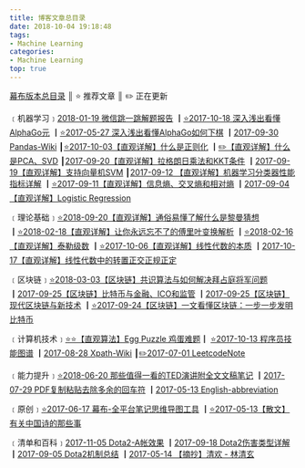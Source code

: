 ```yaml
---
title: 博客文章总目录
date: 2018-10-04 19:18:48
tags:
- Machine Learning
categories:
- Machine Learning
top: true
---
```


[幕布版本总目录](https://mubu.com/doc/3nIWmLzEPl)  ║  ⭐️ 推荐文章  ║  ✏️ 正在更新



﹝机器学习﹞[2018-01-19 微信跳一跳解题报告](<https://charlesliuyx.github.io/2018/01/19/%E5%BE%AE%E4%BF%A1%E8%B7%B3%E4%B8%80%E8%B7%B3%E8%A7%A3%E9%A2%98%E6%8A%A5%E5%91%8A/>) ┃[⭐️2017-10-18 深入浅出看懂AlphaGo元](<https://charlesliuyx.github.io/2017/10/18/%E6%B7%B1%E5%85%A5%E6%B5%85%E5%87%BA%E7%9C%8B%E6%87%82AlphaGo%E5%85%83/>) ┃[⭐️2017-05-27 深入浅出看懂AlphaGo如何下棋](<https://charlesliuyx.github.io/2017/05/27/AlphaGo%E8%BF%90%E8%A1%8C%E5%8E%9F%E7%90%86%E8%A7%A3%E6%9E%90/>) ┃[2017-09-30 Pandas-Wiki](<https://charlesliuyx.github.io/2017/09/30/Pandas-Wiki/>) ┃[⭐️2017-10-03【直观详解】什么是正则化](<https://charlesliuyx.github.io/2017/10/03/%E3%80%90%E7%9B%B4%E8%A7%82%E8%AF%A6%E8%A7%A3%E3%80%91%E4%BB%80%E4%B9%88%E6%98%AF%E6%AD%A3%E5%88%99%E5%8C%96/>) ┃[✏️【直观详解】什么是PCA、SVD](<https://charlesliuyx.github.io/2017/10/05/%E3%80%90%E7%9B%B4%E8%A7%82%E8%AF%A6%E8%A7%A3%E3%80%91%E4%BB%80%E4%B9%88%E6%98%AFPCA%E3%80%81SVD/>) ┃[2017-09-20【直观详解】拉格朗日乘法和KKT条件](<https://charlesliuyx.github.io/2017/09/20/%E6%8B%89%E6%A0%BC%E6%9C%97%E6%97%A5%E4%B9%98%E6%B3%95%E5%92%8CKKT%E6%9D%A1%E4%BB%B6/>) ┃[2017-09-19【直观详解】支持向量机SVM](<https://charlesliuyx.github.io/2017/09/19/%E6%94%AF%E6%8C%81%E5%90%91%E9%87%8F%E6%9C%BASVM%E5%AD%A6%E4%B9%A0%E7%AC%94%E8%AE%B0/>) ┃[2017-09-12 【直观详解】机器学习分类器性能指标详解](<https://charlesliuyx.github.io/2017/09/12/%E6%9C%BA%E5%99%A8%E5%AD%A6%E4%B9%A0%E5%88%86%E7%B1%BB%E5%99%A8%E6%80%A7%E8%83%BD%E6%8C%87%E6%A0%87%E8%AF%A6%E8%A7%A3/>) ┃[⭐️2017-09-11【直观详解】信息熵、交叉熵和相对熵](<https://charlesliuyx.github.io/2017/09/11/%E4%BB%80%E4%B9%88%E6%98%AF%E4%BF%A1%E6%81%AF%E7%86%B5%E3%80%81%E4%BA%A4%E5%8F%89%E7%86%B5%E5%92%8C%E7%9B%B8%E5%AF%B9%E7%86%B5/>) ┃[2017-09-04【直观详解】Logistic Regression](<https://charlesliuyx.github.io/2017/09/04/LogisticRegression%E5%AD%A6%E4%B9%A0%E7%AC%94%E8%AE%B0/>)

﹝理论基础﹞[⭐️2018-09-20【直观详解】通俗易懂了解什么是黎曼猜想](<https://charlesliuyx.github.io/2018/09/20/%E3%80%90%E7%9B%B4%E8%A7%82%E8%AF%A6%E8%A7%A3%E3%80%91%E9%80%9A%E4%BF%97%E6%98%93%E6%87%82%E4%BA%86%E8%A7%A3%E4%BB%80%E4%B9%88%E6%98%AF%E9%BB%8E%E6%9B%BC%E7%8C%9C%E6%83%B3/>) ┃[⭐️2018-02-18【直观详解】让你永远忘不了的傅里叶变换解析](<https://charlesliuyx.github.io/2018/02/18/%E3%80%90%E7%9B%B4%E8%A7%82%E8%AF%A6%E8%A7%A3%E3%80%91%E8%AE%A9%E4%BD%A0%E6%B0%B8%E8%BF%9C%E5%BF%98%E4%B8%8D%E4%BA%86%E7%9A%84%E5%82%85%E9%87%8C%E5%8F%B6%E5%8F%98%E6%8D%A2%E8%A7%A3%E6%9E%90/>) ┃[⭐️2018-02-16【直观详解】泰勒级数](<https://charlesliuyx.github.io/2018/02/16/%E3%80%90%E7%9B%B4%E8%A7%82%E8%AF%A6%E8%A7%A3%E3%80%91%E6%B3%B0%E5%8B%92%E7%BA%A7%E6%95%B0/>) ┃[⭐️2017-10-06【直观详解】线性代数的本质](<https://charlesliuyx.github.io/2017/10/06/%E3%80%90%E7%9B%B4%E8%A7%82%E8%AF%A6%E8%A7%A3%E3%80%91%E7%BA%BF%E6%80%A7%E4%BB%A3%E6%95%B0%E7%9A%84%E6%9C%AC%E8%B4%A8/>) ┃[2017-10-17【直观详解】线性代数中的转置正交正规正定](<https://charlesliuyx.github.io/2017/10/17/%E3%80%90%E7%9B%B4%E8%A7%82%E8%AF%A6%E8%A7%A3%E3%80%91%E7%BA%BF%E6%80%A7%E4%BB%A3%E6%95%B0%E4%B8%AD%E7%9A%84%E6%AD%A3%E4%BA%A4%E6%AD%A3%E8%A7%84%E6%AD%A3%E5%AE%9A%E8%BD%AC%E7%BD%AE/>)  

﹝区块链﹞[⭐️2018-03-03【区块链】共识算法与如何解决拜占庭将军问题](<https://charlesliuyx.github.io/2018/03/03/%E3%80%90%E5%8C%BA%E5%9D%97%E9%93%BE%E3%80%91%E5%A6%82%E4%BD%95%E8%A7%A3%E5%86%B3%E6%8B%9C%E5%8D%A0%E5%BA%AD%E5%B0%86%E5%86%9B%E9%97%AE%E9%A2%98/>) ┃[2017-09-25【区块链】比特币与金融、ICO和监管](<https://charlesliuyx.github.io/2017/09/25/%E5%8C%BA%E5%9D%97%E9%93%BE%EF%BC%88%E6%AF%94%E7%89%B9%E5%B8%81%EF%BC%89%E4%B8%8E%E9%87%91%E8%9E%8D/>) ┃[2017-09-25【区块链】现代区块链与新技术](<https://charlesliuyx.github.io/2017/09/25/%E7%8E%B0%E4%BB%A3%E5%8C%BA%E5%9D%97%E9%93%BE%E4%B8%8E%E6%96%B0%E6%8A%80%E6%9C%AF/>) ┃[⭐️2017-09-24【区块链】一文看懂区块链：一步一步发明比特币](<https://charlesliuyx.github.io/2017/09/24/%E4%B8%80%E6%96%87%E5%BC%84%E6%87%82%E5%8C%BA%E5%9D%97%E9%93%BE-%E4%BB%A5%E6%AF%94%E7%89%B9%E5%B8%81%E4%B8%BA%E4%BE%8B/>)  

﹝计算机技术﹞[⭐️⭐️【直观算法】Egg Puzzle 鸡蛋难题](https://charlesliuyx.github.io/2018/10/11/%E3%80%90%E7%9B%B4%E8%A7%82%E7%AE%97%E6%B3%95%E3%80%91Egg%20Puzzle%20%E9%B8%A1%E8%9B%8B%E9%9A%BE%E9%A2%98/)┃ [⭐️2017-10-13 程序员技能图谱](<https://charlesliuyx.github.io/2017/10/13/%E7%A8%8B%E5%BA%8F%E5%91%98%E6%8A%80%E8%83%BD%E5%9B%BE%E8%B0%B1/>) ┃[2017-08-28 Xpath-Wiki](<https://charlesliuyx.github.io/2017/08/28/Xpath%E4%BD%BF%E7%94%A8%E6%8C%87%E5%8D%97/>) ┃[✏️2017-07-01 LeetcodeNote](<https://charlesliuyx.github.io/2017/07/01/LeetcodeNote/>)

﹝能力提升﹞[⭐️2018-06-20 那些值得一看的TED演讲附全文文稿笔记](<https://charlesliuyx.github.io/2018/06/20/%E9%82%A3%E4%BA%9B%E5%80%BC%E5%BE%97%E4%B8%80%E7%9C%8B%E7%9A%84TED%E6%BC%94%E8%AE%B2%E9%99%84%E5%85%A8%E6%96%87%E6%96%87%E7%A8%BF%E7%AC%94%E8%AE%B0/>) ┃[2017-07-29 PDF复制粘贴去除多余的回车符](<https://charlesliuyx.github.io/2017/07/29/PDF%E5%A4%8D%E5%88%B6%E7%B2%98%E8%B4%B4%E5%8E%BB%E9%99%A4%E5%A4%9A%E4%BD%99%E7%9A%84%E5%9B%9E%E8%BD%A6%E7%AC%A6/>) ┃[2017-05-13 English-abbreviation](<https://charlesliuyx.github.io/2017/05/13/English-abbreviation/>)

﹝原创﹞[⭐️2017-06-17 幕布-全平台笔记思维导图工具](<https://charlesliuyx.github.io/2017/06/17/%E5%B9%95%E5%B8%83-%E5%85%A8%E5%B9%B3%E5%8F%B0%E7%AC%94%E8%AE%B0%E6%80%9D%E7%BB%B4%E5%AF%BC%E5%9B%BE%E5%B7%A5%E5%85%B7/>) ┃[⭐️2017-05-13【散文】有关中国诗的那些事](<https://charlesliuyx.github.io/2017/05/13/%E6%9C%89%E5%85%B3%E4%B8%AD%E5%9B%BD%E8%AF%97%E7%9A%84%E9%82%A3%E4%BA%9B%E4%BA%8B/>)  

﹝清单和百科﹞[2017-11-05 Dota2-A帐效果](<https://charlesliuyx.github.io/2017/11/05/Dota2-A%E5%B8%90%E6%95%88%E6%9E%9C/>) ┃[2017-09-18 Dota2伤害类型详解](<https://charlesliuyx.github.io/2017/09/18/Dota2%E4%BC%A4%E5%AE%B3%E7%B1%BB%E5%9E%8B%E8%AF%A6%E8%A7%A3/>) ┃[2017-09-05 Dota2机制总结](<https://charlesliuyx.github.io/2017/09/05/Dota2%E6%9C%BA%E5%88%B6%E6%80%BB%E7%BB%93/>) ┃[2017-05-14 【摘抄】清欢 - 林清玄](<https://charlesliuyx.github.io/2017/05/14/%E6%B8%85%E6%AC%A2/>)  

<!-- more -->

